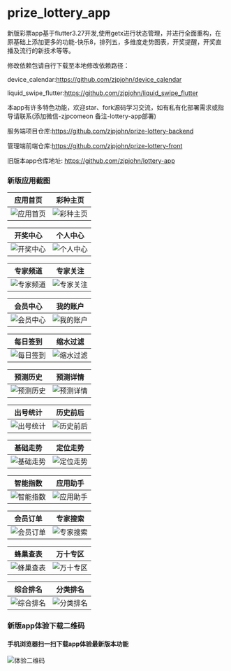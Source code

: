 # prize_lottery_app

新版彩票app基于flutter3.27开发,使用getx进行状态管理，并进行全面重构，在原基础上添加更多的功能-快乐8，排列五，多维度走势图表，开奖提醒，开奖直播及流行的新技术等等。

修改依赖包请自行下载至本地修改依赖路径：

device_calendar:https://github.com/zjpjohn/device_calendar

liquid_swipe_flutter:https://github.com/zjpjohn/liquid_swipe_flutter

本app有许多特色功能，欢迎star、fork源码学习交流，如有私有化部署需求或指导请联系(添加微信-zjpcomeon 备注-lottery-app部署)

服务端项目仓库:https://github.com/zjpjohn/prize-lottery-backend

管理端前端仓库:https://github.com/zjpjohn/prize-lottery-front

旧版本app仓库地址: https://github.com/zjpjohn/lottery-app

### 新版应用截图

| 应用首页                                                                            | 彩种主页                                                                            |
|---------------------------------------------------------------------------------|---------------------------------------------------------------------------------|
| ![应用首页](https://cdn.icaiwa.com/open/app/1.jpg?x-oss-process=image/resize,w_320) | ![彩种主页](https://cdn.icaiwa.com/open/app/2.jpg?x-oss-process=image/resize,w_320) |

| 开奖中心                                                                            | 个人中心                                                                            |
|---------------------------------------------------------------------------------|---------------------------------------------------------------------------------|
| ![开奖中心](https://cdn.icaiwa.com/open/app/3.jpg?x-oss-process=image/resize,w_320) | ![个人中心](https://cdn.icaiwa.com/open/app/6.jpg?x-oss-process=image/resize,w_320) |

| 专家频道                                                                            | 专家关注                                                                            |
|---------------------------------------------------------------------------------|---------------------------------------------------------------------------------|
| ![专家频道](https://cdn.icaiwa.com/open/app/4.jpg?x-oss-process=image/resize,w_320) | ![专家关注](https://cdn.icaiwa.com/open/app/5.jpg?x-oss-process=image/resize,w_320) |

| 会员中心                                                                            | 我的账户                                                                            |
|---------------------------------------------------------------------------------|---------------------------------------------------------------------------------|
| ![会员中心](https://cdn.icaiwa.com/open/app/7.jpg?x-oss-process=image/resize,w_320) | ![我的账户](https://cdn.icaiwa.com/open/app/8.jpg?x-oss-process=image/resize,w_320) |

| 每日签到                                                                            | 缩水过滤                                                                             |
|---------------------------------------------------------------------------------|----------------------------------------------------------------------------------|
| ![每日签到](https://cdn.icaiwa.com/open/app/9.jpg?x-oss-process=image/resize,w_320) | ![缩水过滤](https://cdn.icaiwa.com/open/app/10.jpg?x-oss-process=image/resize,w_320) |

| 预测历史                                                                             | 预测详情                                                                             |
|----------------------------------------------------------------------------------|----------------------------------------------------------------------------------|
| ![预测历史](https://cdn.icaiwa.com/open/app/11.jpg?x-oss-process=image/resize,w_320) | ![预测详情](https://cdn.icaiwa.com/open/app/12.jpg?x-oss-process=image/resize,w_320) |

| 出号统计                                                                             | 历史前后                                                                             |
|----------------------------------------------------------------------------------|----------------------------------------------------------------------------------|
| ![出号统计](https://cdn.icaiwa.com/open/app/13.jpg?x-oss-process=image/resize,w_320) | ![历史前后](https://cdn.icaiwa.com/open/app/14.jpg?x-oss-process=image/resize,w_320) |

| 基础走势                                                                             | 定位走势                                                                             |
|----------------------------------------------------------------------------------|----------------------------------------------------------------------------------|
| ![基础走势](https://cdn.icaiwa.com/open/app/15.jpg?x-oss-process=image/resize,w_320) | ![定位走势](https://cdn.icaiwa.com/open/app/16.jpg?x-oss-process=image/resize,w_320) |

| 智能指数                                                                             | 应用助手                                                                             |
|----------------------------------------------------------------------------------|----------------------------------------------------------------------------------|
| ![智能指数](https://cdn.icaiwa.com/open/app/17.jpg?x-oss-process=image/resize,w_320) | ![应用助手](https://cdn.icaiwa.com/open/app/18.jpg?x-oss-process=image/resize,w_320) |

| 会员订单                                                                             | 专家搜索                                                                             |
|----------------------------------------------------------------------------------|----------------------------------------------------------------------------------|
| ![会员订单](https://cdn.icaiwa.com/open/app/19.jpg?x-oss-process=image/resize,w_320) | ![专家搜索](https://cdn.icaiwa.com/open/app/20.jpg?x-oss-process=image/resize,w_320) |

| 蜂巢查表                                                                             | 万十专区                                                                             |
|----------------------------------------------------------------------------------|----------------------------------------------------------------------------------|
| ![蜂巢查表](https://cdn.icaiwa.com/open/app/21.jpg?x-oss-process=image/resize,w_320) | ![万十专区](https://cdn.icaiwa.com/open/app/22.jpg?x-oss-process=image/resize,w_320) |

| 综合排名                                                                             | 分类排名                                                                             |
|----------------------------------------------------------------------------------|----------------------------------------------------------------------------------|
| ![综合排名](https://cdn.icaiwa.com/open/app/23.jpg?x-oss-process=image/resize,w_320) | ![分类排名](https://cdn.icaiwa.com/open/app/24.jpg?x-oss-process=image/resize,w_320) |

### 新版app体验下载二维码

#### 手机浏览器扫一扫下载app体验最新版本功能

![体验二维码](https://cdn.icaiwa.com/git/lottery/14.jpg?x-oss-process=image/resize,w_250)